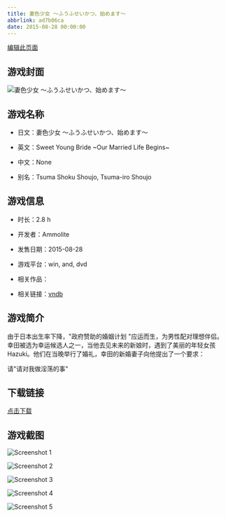 ```yaml
---
title: 妻色少女 ～ふうふせいかつ、始めます～
abbrlink: ad7b06ca
date: 2015-08-28 00:00:00
---
```

[编辑此页面](https://github.com/ACG-3/ADV3-source/blob/main/source/_posts/%E5%A6%BB%E8%89%B2%E5%B0%91%E5%A5%B3%20%EF%BD%9E%E3%81%B5%E3%81%86%E3%81%B5%E3%81%9B%E3%81%84%E3%81%8B%E3%81%A4%E3%80%81%E5%A7%8B%E3%82%81%E3%81%BE%E3%81%99%EF%BD%9E.md)

## 游戏封面

![妻色少女 ～ふうふせいかつ、始めます～](https://pan.timero.xyz/d/onedrive/img_lib_001/%E5%A6%BB%E8%89%B2%E5%B0%91%E5%A5%B3%20%EF%BD%9E%E3%81%B5%E3%81%86%E3%81%B5%E3%81%9B%E3%81%84%E3%81%8B%E3%81%A4%E3%80%81%E5%A7%8B%E3%82%81%E3%81%BE%E3%81%99%EF%BD%9E_cover.avif)


## 游戏名称

- 日文：妻色少女 ～ふうふせいかつ、始めます～
- 英文：Sweet Young Bride ~Our Married Life Begins~
- 中文：None

- 别名：Tsuma Shoku Shoujo, Tsuma-iro Shoujo


## 游戏信息

- 时长：2.8 h
- 开发者：Ammolite
- 发售日期：2015-08-28
- 游戏平台：win, and, dvd
- 相关作品：

- 相关链接：[vndb](https://vndb.org/v17897)


## 游戏简介

由于日本出生率下降，"政府赞助的婚姻计划 "应运而生，为男性配对理想伴侣。幸田被选为幸运候选人之一，当他去见未来的新娘时，遇到了美丽的年轻女孩 Hazuki。他们在当晚举行了婚礼，幸田的新婚妻子向他提出了一个要求：

请"请对我做淫荡的事"


## 下载链接

[点击下载](https://pan.timero.xyz/onedrive/adv_lib_001/%E5%A6%BB%E8%89%B2%E5%B0%91%E5%A5%B3%20%EF%BD%9E%E3%81%B5%E3%81%86%E3%81%B5%E3%81%9B%E3%81%84%E3%81%8B%E3%81%A4%E3%80%81%E5%A7%8B%E3%82%81%E3%81%BE%E3%81%99%EF%BD%9E)


## 游戏截图


![Screenshot 1](https://pan.timero.xyz/d/onedrive/img_lib_001/%E5%A6%BB%E8%89%B2%E5%B0%91%E5%A5%B3%20%EF%BD%9E%E3%81%B5%E3%81%86%E3%81%B5%E3%81%9B%E3%81%84%E3%81%8B%E3%81%A4%E3%80%81%E5%A7%8B%E3%82%81%E3%81%BE%E3%81%99%EF%BD%9E_Screenshot_1.avif)

![Screenshot 2](https://pan.timero.xyz/d/onedrive/img_lib_001/%E5%A6%BB%E8%89%B2%E5%B0%91%E5%A5%B3%20%EF%BD%9E%E3%81%B5%E3%81%86%E3%81%B5%E3%81%9B%E3%81%84%E3%81%8B%E3%81%A4%E3%80%81%E5%A7%8B%E3%82%81%E3%81%BE%E3%81%99%EF%BD%9E_Screenshot_2.avif)

![Screenshot 3](https://pan.timero.xyz/d/onedrive/img_lib_001/%E5%A6%BB%E8%89%B2%E5%B0%91%E5%A5%B3%20%EF%BD%9E%E3%81%B5%E3%81%86%E3%81%B5%E3%81%9B%E3%81%84%E3%81%8B%E3%81%A4%E3%80%81%E5%A7%8B%E3%82%81%E3%81%BE%E3%81%99%EF%BD%9E_Screenshot_3.avif)

![Screenshot 4](https://pan.timero.xyz/d/onedrive/img_lib_001/%E5%A6%BB%E8%89%B2%E5%B0%91%E5%A5%B3%20%EF%BD%9E%E3%81%B5%E3%81%86%E3%81%B5%E3%81%9B%E3%81%84%E3%81%8B%E3%81%A4%E3%80%81%E5%A7%8B%E3%82%81%E3%81%BE%E3%81%99%EF%BD%9E_Screenshot_4.avif)

![Screenshot 5](https://pan.timero.xyz/d/onedrive/img_lib_001/%E5%A6%BB%E8%89%B2%E5%B0%91%E5%A5%B3%20%EF%BD%9E%E3%81%B5%E3%81%86%E3%81%B5%E3%81%9B%E3%81%84%E3%81%8B%E3%81%A4%E3%80%81%E5%A7%8B%E3%82%81%E3%81%BE%E3%81%99%EF%BD%9E_Screenshot_5.avif)

